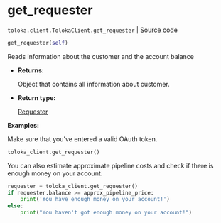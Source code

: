 # get_requester
`toloka.client.TolokaClient.get_requester` | [Source code](https://github.com/Toloka/toloka-kit/blob/v1.0.1/src/client/__init__.py#L40)

```python
get_requester(self)
```

Reads information about the customer and the account balance


* **Returns:**

  Object that contains all information about customer.

* **Return type:**

  [Requester](toloka.client.requester.Requester.md)

**Examples:**

Make sure that you've entered a valid OAuth token.

```python
toloka_client.get_requester()
```

You can also estimate approximate pipeline costs and check if there is enough money on your account.

```python
requester = toloka_client.get_requester()
if requester.balance >= approx_pipeline_price:
    print('You have enough money on your account!')
else:
    print("You haven't got enough money on your account!")
```
